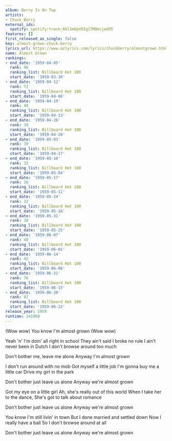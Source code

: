 ```yaml
---
album: Berry Is On Top
artists:
- Chuck Berry
external_ids:
  spotify: spotify:track:6Kl1mOpVOIg17MQmcjeUO5
features: []
first_released_as_single: false
key: almost-grown-chuck-berry
lyrics_url: https://www.azlyrics.com/lyrics/chuckberry/almostgrown.html
name: Almost Grown
rankings:
- end_date: '1959-04-05'
  rank: 96
  ranking_list: Billboard Hot 100
  start_date: '1959-03-30'
- end_date: '1959-04-12'
  rank: 72
  ranking_list: Billboard Hot 100
  start_date: '1959-04-06'
- end_date: '1959-04-19'
  rank: 48
  ranking_list: Billboard Hot 100
  start_date: '1959-04-13'
- end_date: '1959-04-26'
  rank: 39
  ranking_list: Billboard Hot 100
  start_date: '1959-04-20'
- end_date: '1959-05-03'
  rank: 39
  ranking_list: Billboard Hot 100
  start_date: '1959-04-27'
- end_date: '1959-05-10'
  rank: 32
  ranking_list: Billboard Hot 100
  start_date: '1959-05-04'
- end_date: '1959-05-17'
  rank: 36
  ranking_list: Billboard Hot 100
  start_date: '1959-05-11'
- end_date: '1959-05-24'
  rank: 32
  ranking_list: Billboard Hot 100
  start_date: '1959-05-18'
- end_date: '1959-05-31'
  rank: 38
  ranking_list: Billboard Hot 100
  start_date: '1959-05-25'
- end_date: '1959-06-07'
  rank: 40
  ranking_list: Billboard Hot 100
  start_date: '1959-06-01'
- end_date: '1959-06-14'
  rank: 42
  ranking_list: Billboard Hot 100
  start_date: '1959-06-08'
- end_date: '1959-06-21'
  rank: 76
  ranking_list: Billboard Hot 100
  start_date: '1959-06-15'
- end_date: '1959-06-28'
  rank: 87
  ranking_list: Billboard Hot 100
  start_date: '1959-06-22'
release_year: 1959
runtime: 141960
---
```

(Wow wow) You know I'm almost grown (Wow wow)

Yeah 'n' I'm doin' all right in school
They ain't said I broke no rule
I ain't never been in Dutch
I don't browse around too much

Don't bother me, leave me alone
Anyway I'm almost grown

I don't run around with no mob
Got myself a little job
I'm gonna buy me a little car
Drive my girl in the park

Don't bother just leave us alone
Anyway we're almost grown

Got my eye on a little girl
Ah, she's really out of this world
When I take her to the dance,
She's got to talk about romance

Don't bother just leave us alone
Anyway we're almost grown

You know I'm still livin' in town
But I done married and settled down
Now I really have a ball
So I don't browse around at all

Don't bother just leave us alone
Anyway we're almost grown
